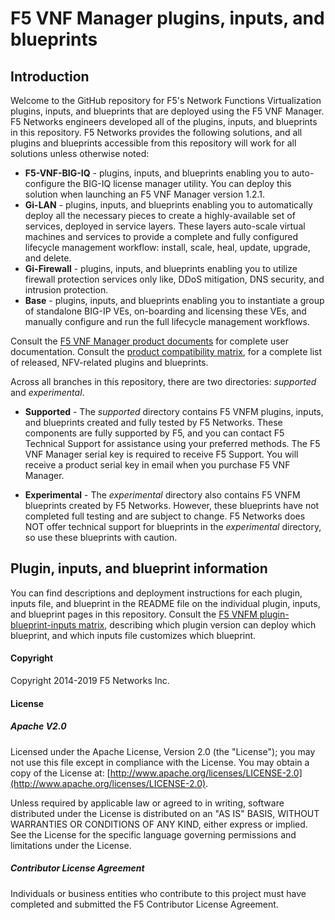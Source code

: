 # F5 VNF Manager plugins, inputs, and blueprints
 
<!-- [![Slack Status](https://f5cloudsolutions.herokuapp.com/badge.svg)](https://f5cloudsolutions.herokuapp.com)
[![Releases](https://img.shields.io/github/release/f5networks/f5-aws-cloudformation.svg)](https://github.com/f5networks/f5-aws-cloudformation/releases)
[![Issues](https://img.shields.io/github/issues/f5networks/f5-aws-cloudformation.svg)](https://github.com/f5networks/f5-aws-cloudformation/issues) -->

## Introduction
Welcome to the GitHub repository for F5's Network Functions Virtualization plugins, inputs, and blueprints that are deployed using the F5 VNF Manager. 
F5 Networks engineers developed all of the plugins, inputs, and blueprints in this repository. F5 Networks provides the following solutions, and all plugins and blueprints accessible from this repository will work for all solutions unless otherwise noted:

- **F5-VNF-BIG-IQ** - plugins, inputs, and blueprints enabling you to auto-configure the BIG-IQ license manager utility. You can deploy this solution when launching an F5 VNF Manager version 1.2.1.
- **Gi-LAN** - plugins, inputs, and blueprints enabling you to automatically deploy all the necessary pieces to create a highly-available set of services, deployed in service layers. These layers auto-scale virtual machines and services to provide a complete and fully configured lifecycle management workflow: install, scale, heal, update, upgrade, and delete. 
- **Gi-Firewall** - plugins, inputs, and blueprints enabling you to utilize firewall protection services only like, DDoS mitigation, DNS security, and intrusion protection.
- **Base** -  plugins, inputs, and blueprints enabling you to instantiate a group of standalone BIG-IP VEs, on-boarding and licensing these VEs, and manually configure and run the full lifecycle management workflows.

Consult the [F5 VNF Manager product documents](https://clouddocs.f5.com/cloud/nfv/latest/) for complete user documentation. 
Consult the [product compatibility matrix](https://support.f5.com/csp/article/K29047312), for a complete list of released, NFV-related plugins and blueprints. 

Across all branches in this repository, there are two directories: *supported* and *experimental*.

- **Supported** - The *supported* directory contains F5 VNFM plugins, inputs, and blueprints created and fully tested by F5 Networks. These components are fully supported by F5, and you can contact F5 Technical Support for assistance using your preferred methods. The F5 VNF Manager serial key is required to receive F5 Support. You will receive a product serial key in email when you purchase F5 VNF Manager.

- **Experimental** - The *experimental* directory also contains F5 VNFM blueprints created by F5 Networks. However, these blueprints have not completed full testing and are subject to change. F5 Networks does NOT offer technical support for blueprints in the *experimental* directory, so use these blueprints with caution.

## Plugin, inputs, and blueprint information
You can find descriptions and deployment instructions for each plugin, inputs file, and blueprint in the README file on the individual plugin, inputs, and blueprint pages in this repository. Consult the [F5 VNFM plugin-blueprint-inputs matrix](https://github.com/F5Networks/f5-nfv-solutions/tree/master/supported#plugin-blueprint-inputs-matrix), describing which plugin version can deploy which blueprint, and which inputs file customizes which blueprint.

#### Copyright
Copyright 2014-2019 F5 Networks Inc.

#### License

##### Apache V2.0 
Licensed under the Apache License, Version 2.0 (the "License"); you may not use this file except in compliance with the License. You may obtain a copy of the License at: [http://www.apache.org/licenses/LICENSE-2.0](http://www.apache.org/licenses/LICENSE-2.0).

Unless required by applicable law or agreed to in writing, software distributed under the License is distributed on an "AS IS" BASIS, WITHOUT WARRANTIES OR CONDITIONS OF ANY KIND, either express or implied. See the License for the specific language governing permissions and limitations under the License.

##### Contributor License Agreement
Individuals or business entities who contribute to this project must have completed and submitted the F5 Contributor License Agreement.
